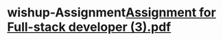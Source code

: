 # wishup-Assignment[Assignment for Full-stack developer (3).pdf](https://github.com/shubhmisal75/wishup-Assignment/files/8159578/Assignment.for.Full-stack.developer.3.pdf)
